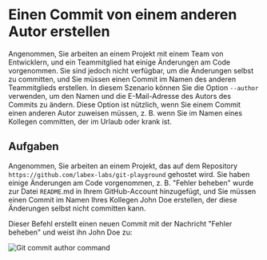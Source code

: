 # Einen Commit von einem anderen Autor erstellen

Angenommen, Sie arbeiten an einem Projekt mit einem Team von Entwicklern, und ein Teammitglied hat einige Änderungen am Code vorgenommen. Sie sind jedoch nicht verfügbar, um die Änderungen selbst zu committen, und Sie müssen einen Commit im Namen des anderen Teammitglieds erstellen. In diesem Szenario können Sie die Option `--author` verwenden, um den Namen und die E-Mail-Adresse des Autors des Commits zu ändern. Diese Option ist nützlich, wenn Sie einem Commit einen anderen Autor zuweisen müssen, z. B. wenn Sie im Namen eines Kollegen committen, der im Urlaub oder krank ist.

## Aufgaben

Angenommen, Sie arbeiten an einem Projekt, das auf dem Repository `https://github.com/labex-labs/git-playground` gehostet wird. Sie haben einige Änderungen am Code vorgenommen, z. B. "Fehler beheben" wurde zur Datei `README`.md in Ihrem GitHub-Account hinzugefügt, und Sie müssen einen Commit im Namen Ihres Kollegen John Doe erstellen, der diese Änderungen selbst nicht committen kann.

Dieser Befehl erstellt einen neuen Commit mit der Nachricht "Fehler beheben" und weist ihn John Doe zu:

![Git commit author command](../assets/challenge-commit-set-author-step1-1.png)
